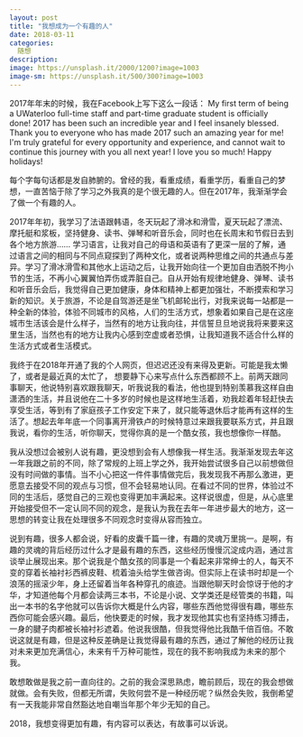 ```yaml
---
layout: post
title: "我想成为一个有趣的人"
date: 2018-03-11
categories:
  随想
description: 
image: https://unsplash.it/2000/1200?image=1003
image-sm: https://unsplash.it/500/300?image=1003
---
```

2017年年末的时候，我在Facebook上写下这么一段话：
My first term of being a UWaterloo full-time staff and part-time graduate student is officially done! 2017 has been such an incredible year and I feel insanely blessed. Thank you to everyone who has made 2017 such an amazing year for me! I'm truly grateful for every opportunity and experience, and cannot wait to continue this journey with you all next year! I love you so much! Happy holidays!

每个字每句话都是发自肺腑的。曾经的我，看重成绩，看重学历，看重自己的梦想，一直苦恼于除了学习之外我真的是个很无趣的人。但在2017年，我渐渐学会了做一个有趣的人。

2017年年初，我学习了法语跟韩语，冬天玩起了滑冰和滑雪，夏天玩起了漂流、摩托艇和浆板，坚持健身、读书、弹琴和听音乐会，同时也在长周末和节假日去到各个地方旅游…… 学习语言，让我对自己的母语和英语有了更深一层的了解，通过语言之间的相同与不同点窥探到了两种文化，或者说两种思维之间的共通点与差异。学习了滑冰滑雪和其他水上运动之后，让我开始向往一个更加自由洒脱不拘小节的生活，不再小心翼翼怕弄伤或弄脏自己。自从开始有规律地健身、弹琴、读书和听音乐会后，我觉得自己更加健康，身体和精神上都更加强壮，不断摸索和学习新的知识。关于旅游，不论是自驾游还是坐飞机邮轮出行，对我来说每一站都是一种全新的体验，体验不同城市的风格，人们的生活方式，想象着如果自己是在这座城市生活该会是什么样子，当然有的地方让我向往，并信誓旦旦地说我将来要来这里生活，当然也有的地方让我内心感到空虚或者恐惧，让我知道我不适合什么样的生活方式或者生活模式。

我终于在2018年开通了我的个人网页，但迟迟还没有来得及更新。可能是我太懒了，或者是最近真的太忙了， 想要静下心来写点什么东西都顾不上。前两天跟同事聊天，他说特别喜欢跟我聊天，听我说我的看法，他也提到特别羡慕我这样自由潇洒的生活，并且说他在二十多岁的时候也是这样地生活着，劝我趁着年轻赶快去享受生活，等到有了家庭孩子工作安定下来了，就只能等退休后才能再有这样的生活了。想起去年年底一个同事离开滑铁卢的时候特意过来跟我要联系方式，并且跟我说，看你的生活，听你聊天，觉得你真的是一个酷女孩，我也想像你一样酷。

我从没想过会被别人说有趣，更没想到会有人想像我一样生活。我渐渐发现去年这一年我跟之前的不同，除了常规的上班上学之外，我开始尝试很多自己以前想做但没有时间做的事情。当不小心把这一件件事情做完后，我发现我不再那么激进，更愿意去接受不同的观点与习惯，但不会轻易地认同。在看过不同的世界，体验过不同的生活后，感觉自己的三观也变得更加丰满起来。这样说很虚，但是，从心底里开始接受但不一定认同不同的观念，是我认为我在去年一年进步最大的地方，这一思想的转变让我在处理很多不同观念时变得从容而独立。

说到有趣，很多人都会说，好看的皮囊千篇一律，有趣的灵魂万里挑一。是啊，有趣的灵魂的背后经历过什么才是最有趣的东西，这些经历慢慢沉淀成内涵，通过言谈举止展现出来。那个说我是个酷女孩的同事是一个看起来非常绅士的人，每天不变的穿着长袖衬衫西裤皮鞋、梳着油头给学生做咨询。但实际上在读书时却是一个浪荡的摇滚少年，身上还留着当年各种穿孔的痕迹。当跟他聊天时会惊讶于他的才华，才知道他每个月都会读两三本书，不论是小说、文学类还是经管类的书籍，叫出一本书的名字他就可以告诉你大概是什么内容，哪些东西他觉得很有趣，哪些东西你可能会感兴趣。最后，他快要走的时候，我才发现他其实也有坚持练习搏击，一身的腱子肉都被长袖衬衫遮着。他说我很酷，但我觉得他比我酷千倍百倍。不敢说这就是有趣，但是这种反差确是让我觉得最有趣的东西，通过了解他的经历让我对未来更加充满信心，未来有千万种可能性，现在的我不影响我成为未来的那个我。

敢想敢做是我之前一直向往的。之前的我会深思熟虑，瞻前顾后，现在的我会想做就做。会有失败，但都无所谓，失败何尝不是一种经历呢？纵然会失败，我倒希望有一天我能非常自然豁达地自嘲当年那个年少无知的自己。

2018，我想变得更加有趣，有内容可以表达，有故事可以诉说。
